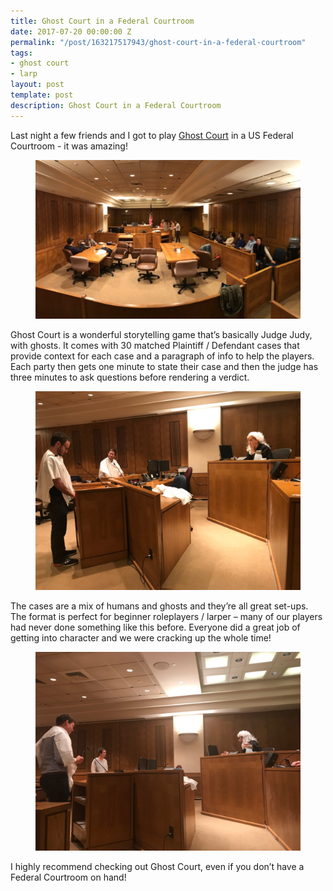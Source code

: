 ```yaml
---
title: Ghost Court in a Federal Courtroom
date: 2017-07-20 00:00:00 Z
permalink: "/post/163217517943/ghost-court-in-a-federal-courtroom"
tags:
- ghost court
- larp
layout: post
template: post
description: Ghost Court in a Federal Courtroom
---
```


<p>Last night a few friends and I got to play <a href="http://bullypulpitgames.com/games/ghost-court/">Ghost Court</a> in a US Federal Courtroom - it was amazing!</p><figure data-orig-width="1144" data-orig-height="687" class="tmblr-full"><img src="/images/819db2b0f8347748e068d800b648fc0e4a38d5962eb4b9d9ab26c96599253e7b.png" alt="image" data-orig-width="1144" data-orig-height="687"></figure><p>Ghost Court is a wonderful storytelling game that’s basically Judge Judy, with ghosts. It comes with 30 matched Plaintiff / Defendant cases that provide context for each case and a paragraph of info to help the players. Each party then gets one minute to state their case and then the judge has three minutes to ask questions before rendering a verdict.</p><figure data-orig-width="1024" data-orig-height="768" class="tmblr-full"><img src="/images/9323494b15ff51d685de26ee7aaa5a04784e88f9b2a2610cb21972a6ef19c015.png" alt="image" data-orig-width="1024" data-orig-height="768"></figure><p>The cases are a mix of humans and ghosts and they’re all great set-ups. The format is perfect for beginner roleplayers / larper – many of our players had never done something like this before. Everyone did a great job of getting into character and we were cracking up the whole time!</p><figure data-orig-width="1024" data-orig-height="768" class="tmblr-full"><img src="/images/afa2067378980ff9c99c3f7976b425d7594338bfe74b243b9b7b04038c179f3b.png" alt="image" data-orig-width="1024" data-orig-height="768"></figure><p>I highly recommend checking out Ghost Court, even if you don’t have a Federal Courtroom on hand!</p>